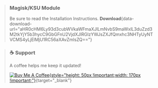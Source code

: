 > ### Magisk/KSU Module
> Be sure to read the Installation Instructions.
> **Download**{data-download-url="aHR0cHM6Ly93d3cubWVkaWFmaXJlLmNvbS9maWxlL3duZzd3M2tkYjY5b3hycC9GbGFnU2VjdXJlRGlzYWJsZXJfQmxhc3NHTyUyNTVCMS4yLjElMjU1RC56aXAvZmlsZQ=="}

> ### ☕ Support
> A coffee helps me keep it updated!
> 
> [![Buy Me A Coffee](https://cdn.buymeacoffee.com/buttons/v2/default-yellow.png){style="height: 50px !important;width: 170px !important;"}](https://www.buymeacoffee.com/BlassGO){target="_blank"}

